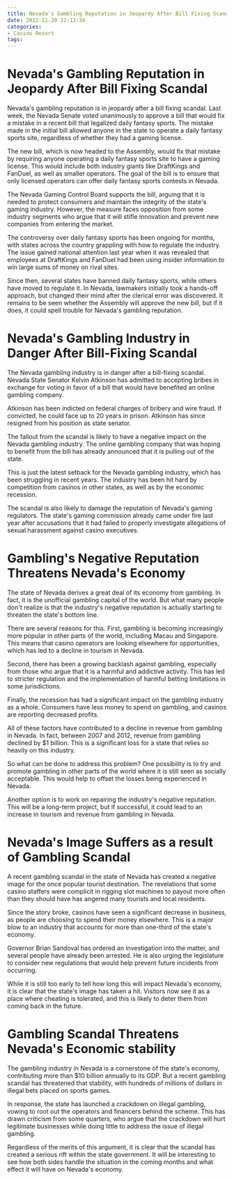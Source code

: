 ```yaml
---
title: Nevada's Gambling Reputation in Jeopardy After Bill Fixing Scandal
date: 2022-11-30 22:13:34
categories:
- Casino Resort
tags:
---
```



#  Nevada's Gambling Reputation in Jeopardy After Bill Fixing Scandal

Nevada's gambling reputation is in jeopardy after a bill fixing scandal. Last week, the Nevada Senate voted unanimously to approve a bill that would fix a mistake in a recent bill that legalized daily fantasy sports. The mistake made in the initial bill allowed anyone in the state to operate a daily fantasy sports site, regardless of whether they had a gaming license.

The new bill, which is now headed to the Assembly, would fix that mistake by requiring anyone operating a daily fantasy sports site to have a gaming license. This would include both industry giants like DraftKings and FanDuel, as well as smaller operators. The goal of the bill is to ensure that only licensed operators can offer daily fantasy sports contests in Nevada.

The Nevada Gaming Control Board supports the bill, arguing that it is needed to protect consumers and maintain the integrity of the state's gaming industry. However, the measure faces opposition from some industry segments who argue that it will stifle innovation and prevent new companies from entering the market.

The controversy over daily fantasy sports has been ongoing for months, with states across the country grappling with how to regulate the industry. The issue gained national attention last year when it was revealed that employees at DraftKings and FanDuel had been using insider information to win large sums of money on rival sites.

Since then, several states have banned daily fantasy sports, while others have moved to regulate it. In Nevada, lawmakers initially took a hands-off approach, but changed their mind after the clerical error was discovered. It remains to be seen whether the Assembly will approve the new bill, but if it does, it could spell trouble for Nevada's gambling reputation.

#  Nevada's Gambling Industry in Danger After Bill-Fixing Scandal

The Nevada gambling industry is in danger after a bill-fixing scandal. Nevada State Senator Kelvin Atkinson has admitted to accepting bribes in exchange for voting in favor of a bill that would have benefited an online gambling company.

Atkinson has been indicted on federal charges of bribery and wire fraud. If convicted, he could face up to 20 years in prison. Atkinson has since resigned from his position as state senator.

The fallout from the scandal is likely to have a negative impact on the Nevada gambling industry. The online gambling company that was hoping to benefit from the bill has already announced that it is pulling out of the state.

This is just the latest setback for the Nevada gambling industry, which has been struggling in recent years. The industry has been hit hard by competition from casinos in other states, as well as by the economic recession.

The scandal is also likely to damage the reputation of Nevada's gaming regulators. The state's gaming commission already came under fire last year after accusations that it had failed to properly investigate allegations of sexual harassment against casino executives.

#  Gambling's Negative Reputation Threatens Nevada's Economy

The state of Nevada derives a great deal of its economy from gambling. In fact, it is the unofficial gambling capital of the world. But what many people don't realize is that the industry's negative reputation is actually starting to threaten the state's bottom line.

There are several reasons for this. First, gambling is becoming increasingly more popular in other parts of the world, including Macau and Singapore. This means that casino operators are looking elsewhere for opportunities, which has led to a decline in tourism in Nevada.

Second, there has been a growing backlash against gambling, especially from those who argue that it is a harmful and addictive activity. This has led to stricter regulation and the implementation of harmful betting limitations in some jurisdictions.

Finally, the recession has had a significant impact on the gambling industry as a whole. Consumers have less money to spend on gambling, and casinos are reporting decreased profits.

All of these factors have contributed to a decline in revenue from gambling in Nevada. In fact, between 2007 and 2012, revenue from gambling declined by $1 billion. This is a significant loss for a state that relies so heavily on this industry.

So what can be done to address this problem? One possibility is to try and promote gambling in other parts of the world where it is still seen as socially acceptable. This would help to offset the losses being experienced in Nevada.

Another option is to work on repairing the industry's negative reputation. This will be a long-term project, but if successful, it could lead to an increase in tourism and revenue from gambling in Nevada.

#  Nevada's Image Suffers as a result of Gambling Scandal

A recent gambling scandal in the state of Nevada has created a negative image for the once popular tourist destination. The revelations that some casino staffers were complicit in rigging slot machines to payout more often than they should have has angered many tourists and local residents.

Since the story broke, casinos have seen a significant decrease in business, as people are choosing to spend their money elsewhere. This is a major blow to an industry that accounts for more than one-third of the state's economy.

Governor Brian Sandoval has ordered an investigation into the matter, and several people have already been arrested. He is also urging the legislature to consider new regulations that would help prevent future incidents from occurring.

While it is still too early to tell how long this will impact Nevada's economy, it is clear that the state's image has taken a hit. Visitors now see it as a place where cheating is tolerated, and this is likely to deter them from coming back in the future.

#  Gambling Scandal Threatens Nevada's Economic stability

The gambling industry in Nevada is a cornerstone of the state's economy, contributing more than $10 billion annually to its GDP. But a recent gambling scandal has threatened that stability, with hundreds of millions of dollars in illegal bets placed on sports games.

In response, the state has launched a crackdown on illegal gambling, vowing to root out the operators and financers behind the scheme. This has drawn criticism from some quarters, who argue that the crackdown will hurt legitimate businesses while doing little to address the issue of illegal gambling.

Regardless of the merits of this argument, it is clear that the scandal has created a serious rift within the state government. It will be interesting to see how both sides handle the situation in the coming months and what effect it will have on Nevada's economy.